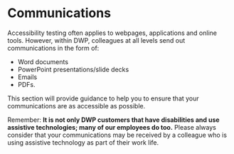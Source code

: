# Communications

Accessibility testing often applies to webpages, applications and online tools. However, within DWP, colleagues at all levels send out communications in the form of:

- Word documents
- PowerPoint presentations/slide decks
- Emails
- PDFs.

This section will provide guidance to help you to ensure that your communications are as accessible as possible.

Remember: **It is not only DWP customers that have disabilities and use assistive technologies; many of our employees do too.** Please always consider that your communications may be received by a colleague who is using assistive technology as part of their work life.